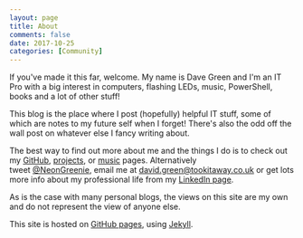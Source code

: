 ```yaml
---
layout: page
title: About
comments: false
date: 2017-10-25
categories: [Community]
---
```


If you've made it this far, welcome. My name is Dave Green and I'm an IT Pro with a big interest in computers, flashing LEDs, music, PowerShell, books and a lot of other stuff!

This blog is the place where I post (hopefully) helpful IT stuff, some of which are notes to my future self when I forget! There's also the odd off the wall post on whatever else I fancy writing about.

The best way to find out more about me and the things I do is to check out my [GitHub](https://github.com/davegreen), [projects](https://tookitaway.co.uk/projects.html), or [music](https://tookitaway.co.uk/music.html) pages. Alternatively tweet [@NeonGreenie](https://twitter.com/neongreenie), email me at david.green@tookitaway.co.uk or get lots more info about my professional life from my [LinkedIn page](https://www.linkedin.com/in/david-green-36312220).

As is the case with many personal blogs, the views on this site are my own and do not represent the view of anyone else.

This site is hosted on [GitHub pages](https://github.com/davegreen/davegreen.github.io), using [Jekyll](https://github.com/jekyll).
